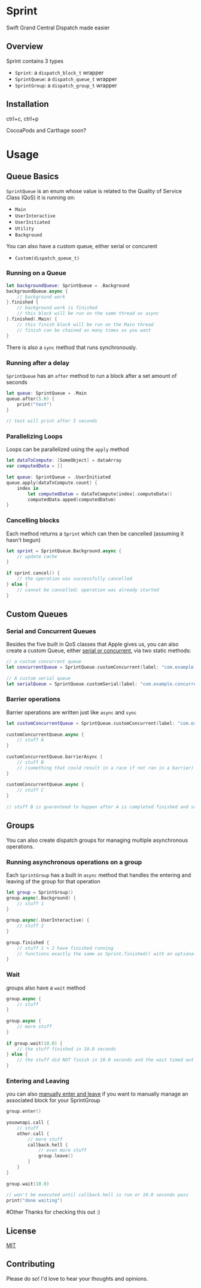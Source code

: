 # Sprint
Swift Grand Central Dispatch made easier

## Overview
Sprint contains 3 types

- `Sprint`: a `dispatch_block_t` wrapper
- `SprintQueue`: a `dispatch_queue_t` wrapper
- `SprintGroup`: a `dispatch_group_t` wrapper

## Installation
ctrl+c, ctrl+p

CocoaPods and Carthage soon?

# Usage

## Queue Basics

`SprintQueue` is an enum whose value is related to the Quality of Service Class (QoS) it is running on:

- `Main`
- `UserInteractive`
- `UserInitiated`
- `Utility`
- `Background`

You can also have a custom queue, either serial or concurent

- `Custom(dispatch_queue_t)`
  
### Running on a Queue

```swift  
let backgroundQueue: SprintQueue = .Background
backgroundQueue.async {
	// background work
}.finished {
 	// background work is finished
 	// this block will be run on the same thread as async
}.finished(.Main) {
 	// this finish block will be run on the Main thread
 	// finish can be chained as many times as you want
}
```

There is also a `sync` method that runs synchronously.

### Running after a delay

`SprintQueue` has an `after` method to run a block after a set amount of seconds

```swift
let queue: SprintQueue = .Main
queue.after(5.0) {
	print("test")
}
	
// test will print after 5 seconds
```

### Parallelizing Loops

Loops can be parallelized using the `apply` method

```swift	
let dataToCompute: [SomeObject] = dataArray
var computedData = []
	
let queue: SprintQueue = .UserInitiated
queue.apply(dataToCompute.count) {
	index in
		let computedDatum = dataToCompute[index].computeData()
		computedData.apped(computedDatum)
}
```

### Cancelling blocks
Each method returns a `Sprint` which can then be cancelled (assuming it hasn't begun)

```swift
let sprint = SprintQueue.Background.async {
	// update cache
}
	
if sprint.cancel() {
	// the operation was successfully cancelled
} else {
	// cannot be cancelled; operation was already started
}
```

## Custom Queues
		
### Serial and Concurrent Queues
Besides the five built in QoS classes that Apple gives us, you can also create a custom Queue, either [serial or concurrent](http://stackoverflow.com/questions/19179358/concurrent-vs-serial-queues-in-gcd), via two static methods:

```swift
// a custom concurrent queue
let concurrentQueue = SprintQueue.customConcurrent(label: "com.example.concurrent")
	
// A custom serial queue
let serialQueue = SprintQueue.customSerial(label: "com.example.concurrent")
```
	
### Barrier operations

Barrier operations are written just like `async` and `sync` 

```swift
let customConcurrentQueue = SprintQueue.customConcurrent(label: "com.example.barrierExample")
	
customConcurrentQueue.async {
	// stuff A
}
	
customConcurrentQueue.barrierAsync {
	// stuff B 
	// (something that could result in a race if not ran in a barrier)
}
	
customConcurrentQueue.async {
	// stuff C
}
	
// stuff B is guarenteed to happen after A is completed finished and stuff C will not happen until B is completely finished
```
	
## Groups
You can also create dispatch groups for managing multiple asynchronous operations.

### Running asynchronous operations on a group
Each `SprintGroup` has a built in `async` method that handles the entering and leaving of the group for that operation

```swift	
let group = SprintGroup()
group.async(.Background) {
	// stuff 1
}
	
group.async(.UserInteractive) {
	// stuff 2
}
	
group.finished {
	// stuff 1 + 2 have finished running
	// functions exactly the same as Sprint.finished() with an optional SprintQueue parameter
}
```

### Wait

groups also have a `wait` method

```swift
group.async {
	// stuff
}
	
group.async {
	// more stuff
}
	
if group.wait(10.0) {
	// the stuff finished in 10.0 seconds
} else {
	// the stuff did NOT finish in 10.0 seconds and the wait timed out
}
```
	
### Entering and Leaving

you can also [manually enter and leave](http://stackoverflow.com/a/20910658/2938665) if you want to manually manage an associated block for your SprintGroup

```swift
group.enter()
	
youownapi.call {
	// stuff
	other.call {
		// more stuff
		callback.hell {
			// even more stuff
			group.leave()	
		}
	}
}
	
group.wait(10.0)
	
// won't be executed until callback.hell is run or 10.0 seconds pass
print("done waiting")
```
	
#Other
Thanks for checking this out :)
	
## License
[MIT](https://opensource.org/licenses/MIT)

## Contributing
Please do so! I'd love to hear your thoughts and opinions.
